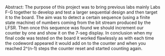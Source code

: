 Abstract:
The purpose of this project was to bring previous labs mainly Labs F-G together to develop
and test a larger sequential design and then target it to the board. 
The aim was to detect a certain sequence (using a finite state machine) of numbers coming
from the bit stream produced by the LFSR. Then once this sequence was found
we should increment our counter by one and show it on the 7-seg display.
In conclusion when my final code was tested on the board it worked flawlessly
as with each time the codeword appeared it would add on to the counter and
when you reached 2^(n-1) steps the counter reset and started counting again.
